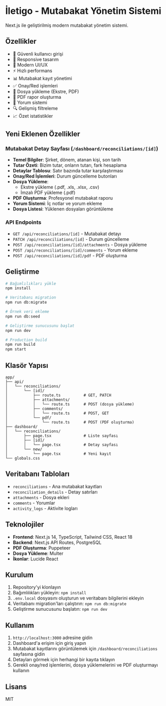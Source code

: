 # İletigo - Mutabakat Yönetim Sistemi

Next.js ile geliştirilmiş modern mutabakat yönetim sistemi.

## Özellikler

- 🔐 Güvenli kullanıcı girişi
- 📱 Responsive tasarım
- 🎨 Modern UI/UX
- ⚡ Hızlı performans
- 📊 Mutabakat kayıt yönetimi
- ✅ Onay/Red işlemleri
- 📎 Dosya yükleme (Ekstre, PDF)
- 📄 PDF rapor oluşturma
- 💬 Yorum sistemi
- 🔍 Gelişmiş filtreleme
- 📈 Özet istatistikler

## Yeni Eklenen Özellikler

### Mutabakat Detay Sayfası (`/dashboard/reconciliations/[id]`)

- **Temel Bilgiler**: Şirket, dönem, atanan kişi, son tarih
- **Tutar Özeti**: Bizim tutar, onların tutarı, fark hesaplama
- **Detaylar Tablosu**: Satır bazında tutar karşılaştırması
- **Onay/Red İşlemleri**: Durum güncelleme butonları
- **Dosya Yükleme**:
  - Ekstre yükleme (.pdf, .xls, .xlsx, .csv)
  - İmzalı PDF yükleme (.pdf)
- **PDF Oluşturma**: Profesyonel mutabakat raporu
- **Yorum Sistemi**: İç notlar ve yorum ekleme
- **Dosya Listesi**: Yüklenen dosyaları görüntüleme

### API Endpoints

- `GET /api/reconciliations/[id]` - Mutabakat detayı
- `PATCH /api/reconciliations/[id]` - Durum güncelleme
- `POST /api/reconciliations/[id]/attachments` - Dosya yükleme
- `POST /api/reconciliations/[id]/comments` - Yorum ekleme
- `POST /api/reconciliations/[id]/pdf` - PDF oluşturma

## Geliştirme

```bash
# Bağımlılıkları yükle
npm install

# Veritabanı migration
npm run db:migrate

# Örnek veri ekleme
npm run db:seed

# Geliştirme sunucusunu başlat
npm run dev

# Production build
npm run build
npm start
```

## Klasör Yapısı

```
app/
├── api/
│   └── reconciliations/
│       └── [id]/
│           ├── route.ts          # GET, PATCH
│           ├── attachments/
│           │   └── route.ts      # POST (dosya yükleme)
│           ├── comments/
│           │   └── route.ts      # POST, GET
│           └── pdf/
│               └── route.ts      # POST (PDF oluşturma)
├── dashboard/
│   └── reconciliations/
│       ├── page.tsx              # Liste sayfası
│       ├── [id]/
│       │   └── page.tsx          # Detay sayfası
│       └── new/
│           └── page.tsx          # Yeni kayıt
└── globals.css
```

## Veritabanı Tabloları

- `reconciliations` - Ana mutabakat kayıtları
- `reconciliation_details` - Detay satırları
- `attachments` - Dosya ekleri
- `comments` - Yorumlar
- `activity_logs` - Aktivite logları

## Teknolojiler

- **Frontend**: Next.js 14, TypeScript, Tailwind CSS, React 18
- **Backend**: Next.js API Routes, PostgreSQL
- **PDF Oluşturma**: Puppeteer
- **Dosya Yükleme**: Multer
- **İkonlar**: Lucide React

## Kurulum

1. Repository'yi klonlayın
2. Bağımlılıkları yükleyin: `npm install`
3. `.env.local` dosyasını oluşturun ve veritabanı bilgilerini ekleyin
4. Veritabanı migration'ları çalıştırın: `npm run db:migrate`
5. Geliştirme sunucusunu başlatın: `npm run dev`

## Kullanım

1. `http://localhost:3000` adresine gidin
2. Dashboard'a erişim için giriş yapın
3. Mutabakat kayıtlarını görüntülemek için `/dashboard/reconciliations` sayfasına gidin
4. Detayları görmek için herhangi bir kayıta tıklayın
5. Gerekli onay/red işlemlerini, dosya yüklemelerini ve PDF oluşturmayı kullanın

## Lisans

MIT

